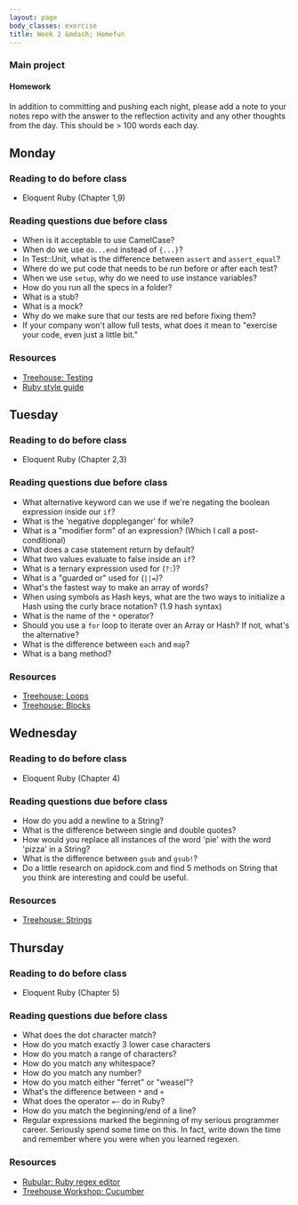 ```yaml
---
layout: page
body_classes: exercise
title: Week 2 &mdash; Homefun
---
```


### Main project

<!-- Replacing followcost.com with a command-line utility

Followcost was a great site when it began but it had a few problems.  Now that its off the Internet it has even more.

Our goal is to make a replacement command line app that will tell us who our most prolific twitter people are and possibly give recommendations about who to unfollow. Details follow the steps.

#### Steps

Step 1: Start building the script without tests. After the 3:30 walk, switch to writing tests for the code you already have.

Reflection activity: how often do you need to change your code to make it work for the tests?

Step 2: Delete the code you wrote yesterday except for the tests. Without referencing the code from yesterday, try to recreate just by running the test suite.

Reflection activity: how many times did you get into a rabbit hole when you were just trying to make the test suite green?

Step 3: This time, delete all the code and the tests. Instead, start with a sheet of paper and write out all the features you want. Once you have a list of features, write out the tests and make sure they're red. Once they're red, add `skip` to the beginning of all but the easiest test. Start writing code to satisfy the tests. If you complete all your features write more tests and add more features.

Reflection activity: when you focus on the features instead of the code, how different do your tests look?

#### Details

Followcost.com rated your friends in milliscobles, a fictitious unit which was defined thusly: "'1/1000 of the average daily Twitter status updates by Robert Scoble as of 10:09 CST September 25, 2008.' At that time, Scoble was averaging 21.21 tweets per day, so a milliscoble is 0.02121 tweets per day."

Our script should do several things:

* Take a username and calculate their milliscoble rating
* Take a username and find the milliscoble rating of all their friends
* Sort those users with the highest number of milliscobles and output it to the terminal
* Run via the terminal

To create a command-line interface you should use Thor or Rake. Thor docs can be found here: [Thor](http://whatisthor.com/)

To create network connections use ruby's built-in 'net/http': [net/http docs](http://ruby-doc.org/stdlib-2.0/libdoc/net/http/rdoc/Net/HTTP.html), [cheat sheet](http://www.rubyinside.com/nethttp-cheat-sheet-2940.html)

Twitter's search api can be found here: [search api](https://dev.twitter.com/docs/api/1/get/search). That should do most of the work but there may be other api endpoints that you need. -->

#### Homework

In addition to committing and pushing each night, please add a note to your notes repo with the answer to the reflection activity and any other thoughts from the day. This should be > 100 words each day.

## Monday
### Reading to do before class

* Eloquent Ruby (Chapter 1,9)

### Reading questions due before class

* When is it acceptable to use CamelCase?
* When do we use `do...end` instead of `{...}`?
* In Test::Unit, what is the difference between `assert` and `assert_equal`?
* Where do we put code that needs to be run before or after each test?
* When we use `setup`, why do we need to use instance variables?
* How do you run all the specs in a folder?
* What is a stub?
* What is a mock?
* Why do we make sure that our tests are red before fixing them?
* If your company won't allow full tests, what does it mean to "exercise your code, even just a little bit."

### Resources

* [Treehouse: Testing](http://teamtreehouse.com/library/programming/ruby-foundations/testing)
* [Ruby style guide](https://github.com/bbatsov/ruby-style-guide)

## Tuesday
### Reading to do before class

* Eloquent Ruby (Chapter 2,3)

### Reading questions due before class

* What alternative keyword can we use if we're negating the boolean expression inside our `if`?
* What is the 'negative doppleganger' for while?
* What is a "modifier form" of an expression? (Which I call a post-conditional)
* What does a case statement return by default?
* What two values evaluate to false inside an `if`?
* What is a ternary expression used for (`?:`)?
* What is a "guarded or" used for (`||=`)?
* What's the fastest way to make an array of words?
* When using symbols as Hash keys, what are the two ways to initialize a Hash using the curly brace notation? (1.9 hash syntax)
* What is the name of the `*` operator?
* Should you use a `for` loop to iterate over an Array or Hash? If not, what's the alternative?
* What is the difference between `each` and `map`?
* What is a bang method?

### Resources

* [Treehouse: Loops](http://teamtreehouse.com/library/programming/ruby-foundations/loops)
* [Treehouse: Blocks](http://teamtreehouse.com/library/programming/ruby-foundations/blocks)

## Wednesday
### Reading to do before class

* Eloquent Ruby (Chapter 4)

### Reading questions due before class

* How do you add a newline to a String?
* What is the difference between single and double quotes?
* How would you replace all instances of the word 'pie' with the word 'pizza' in a String?
* What is the difference between `gsub` and `gsub!`?
* Do a little research on apidock.com and find 5 methods on String that you think are interesting and could be useful.

### Resources

* [Treehouse: Strings](http://teamtreehouse.com/library/programming/ruby-foundations/strings)

## Thursday
### Reading to do before class

* Eloquent Ruby (Chapter 5)

### Reading questions due before class

* What does the dot character match?
* How do you match exactly 3 lower case characters
* How do you match a range of characters?
* How do you match any whitespace?
* How do you match any number?
* How do you match either "ferret" or "weasel"?
* What's the difference between `*` and `+`
* What does the operator `=~` do in Ruby?
* How do you match the beginning/end of a line?
* Regular expressions marked the beginning of my serious programmer career. Seriously spend some time on this. In fact, write down the time and remember where you were when you learned regexen.

### Resources

* [Rubular: Ruby regex editor](http://rubular.com/)
* [Treehouse Workshop: Cucumber](http://teamtreehouse.com/library/treehouse-workshops/behaviordriven-development-with-cucumber)